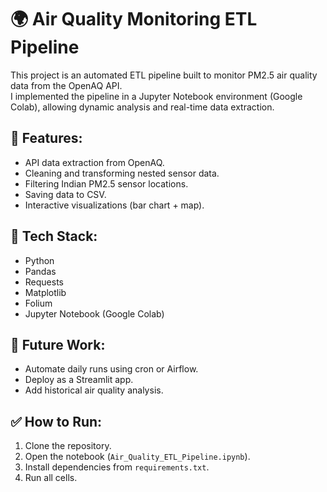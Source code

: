 # 🌍 Air Quality Monitoring ETL Pipeline

This project is an automated ETL pipeline built to monitor PM2.5 air quality data from the OpenAQ API.  
I implemented the pipeline in a Jupyter Notebook environment (Google Colab), allowing dynamic analysis and real-time data extraction.

## 🔹 Features:
- API data extraction from OpenAQ.
- Cleaning and transforming nested sensor data.
- Filtering Indian PM2.5 sensor locations.
- Saving data to CSV.
- Interactive visualizations (bar chart + map).

## 🔹 Tech Stack:
- Python
- Pandas
- Requests
- Matplotlib
- Folium
- Jupyter Notebook (Google Colab)

## 🚀 Future Work:
- Automate daily runs using cron or Airflow.
- Deploy as a Streamlit app.
- Add historical air quality analysis.

## ✅ How to Run:
1. Clone the repository.
2. Open the notebook (`Air_Quality_ETL_Pipeline.ipynb`).
3. Install dependencies from `requirements.txt`.
4. Run all cells.
